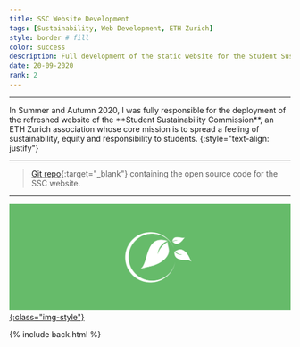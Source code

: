 ```yaml
---
title: SSC Website Development
tags: [Sustainability, Web Development, ETH Zurich]
style: border # fill
color: success
description: Full development of the static website for the Student Sustainability Commission at ETH Zurich
date: 20-09-2020
rank: 2
---
```


<hr class="invisible">
In Summer and Autumn 2020, I was fully responsible for the deployment of the refreshed website of the **Student Sustainability Commission**, an ETH Zurich association whose core mission is to spread a feeling of sustainability, equity and responsibility to students.
{:style="text-align: justify"}
<hr class="invisible">

> [Git repo](https://gitlab.com/maximeraafat/ssc){:target="_blank"} containing the open source code for the SSC website.

<hr class="long">

<a href="https://ssc.ethz.ch" target="_blank" style="display:block"> ![ssc](/assets/projects/ssc_logo.svg){:class="img-style"} </a>

{% include back.html %}